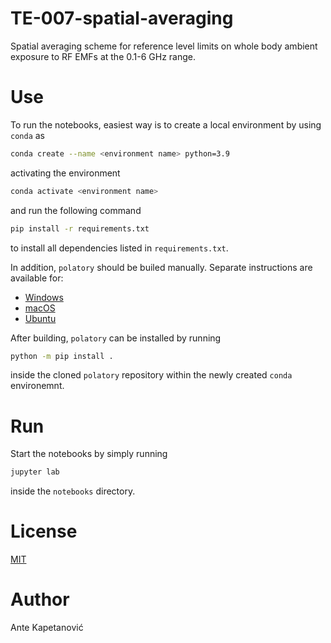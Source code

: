 # TE-007-spatial-averaging

Spatial averaging scheme for reference level limits on whole body ambient exposure to RF EMFs at the 0.1-6 GHz range.

# Use

To run the notebooks, easiest way is to create a local environment by using `conda` as
```bash
conda create --name <environment name> python=3.9
```
activating the environment
```bash
conda activate <environment name>
```
and run the following command
```bash
pip install -r requirements.txt
```
to install all dependencies listed in `requirements.txt`.

In addition, `polatory` should be builed manually.
Separate instructions are available for:
- [Windows](https://github.com/polatory/polatory/blob/main/docs/build-windows.md)
- [macOS](https://github.com/polatory/polatory/blob/main/docs/build-macos.md)
- [Ubuntu](https://github.com/polatory/polatory/blob/main/docs/build-ubuntu.md)

After building, `polatory` can be installed by running
```bash
python -m pip install .
```
inside the cloned `polatory` repository within the newly created `conda` environemnt.

# Run

Start the notebooks by simply running
```bash
jupyter lab
```
inside the `notebooks` directory.

# License

[MIT](https://github.com/akapet00/TE-007-spatial-averaging/blob/main/LICENSE)

# Author

Ante Kapetanović
